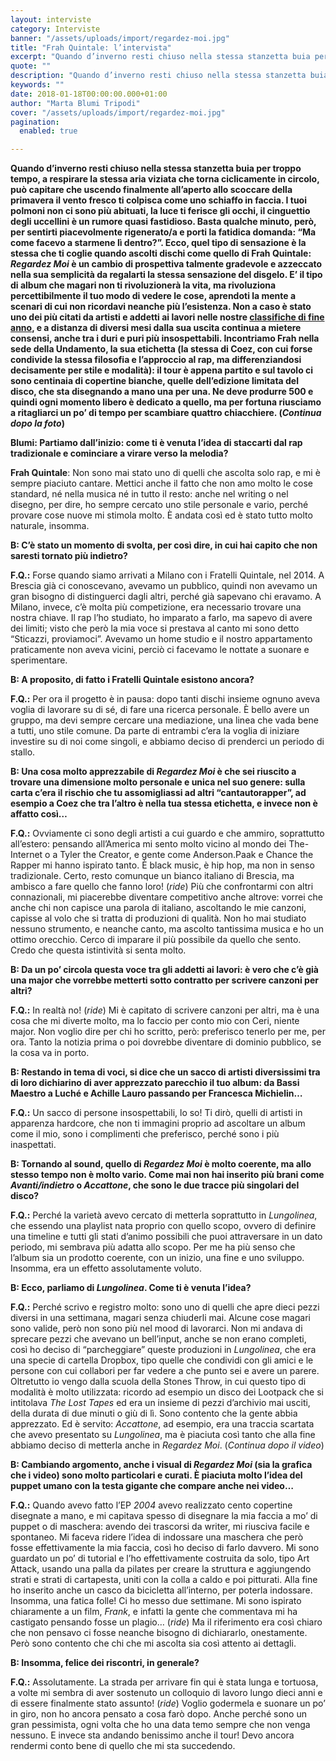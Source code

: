 ```yaml
---
layout: interviste
category: Interviste
banner: "/assets/uploads/import/regardez-moi.jpg"
title: "Frah Quintale: l’intervista"
excerpt: "Quando d’inverno resti chiuso nella stessa stanzetta buia per troppo tempo, a respirare la stessa aria viziata che torna ciclicamente in circolo, può capitare che uscendo finalmente all’aperto allo scoccare della primavera il vento fresco ti colpisca come uno schiaffo in faccia. I tuoi polmoni non ci sono più abituati, la luce ti ferisce gli…"
quote: ""
description: "Quando d’inverno resti chiuso nella stessa stanzetta buia per troppo tempo, a respirare la stessa aria viziata che torna ciclicamente in circolo, può capitare che uscendo finalmente all’aperto allo scoccare della primavera il vento fresco ti colpisca come uno schiaffo in faccia. I tuoi polmoni non ci sono più abituati, la luce ti ferisce gli…"
keywords: ""
date: 2018-01-18T00:00:00.000+01:00
author: "Marta Blumi Tripodi"
cover: "/assets/uploads/import/regardez-moi.jpg"
pagination:
  enabled: true

---
```


**Quando d’inverno resti chiuso nella stessa stanzetta buia per troppo tempo, a respirare la stessa aria viziata che torna ciclicamente in circolo, può capitare che uscendo finalmente all’aperto allo scoccare della primavera il vento fresco ti colpisca come uno schiaffo in faccia. I tuoi polmoni non ci sono più abituati, la luce ti ferisce gli occhi, il cinguettio degli uccellini è un rumore quasi fastidioso. Basta qualche minuto, però, per sentirti piacevolmente rigenerato/a e porti la fatidica domanda: “Ma come facevo a starmene lì dentro?”. Ecco, quel tipo di sensazione è la stessa che ti coglie quando ascolti dischi come quello di Frah Quintale: _Regardez Moi_ è un cambio di prospettiva talmente gradevole e azzeccato nella sua semplicità da regalarti la stessa sensazione del disgelo. E’ il tipo di album che magari non ti rivoluzionerà la vita, ma rivoluziona percettibilmente il tuo modo di vedere le cose, aprendoti la mente a scenari di cui non ricordavi neanche più l’esistenza. Non a caso è stato uno dei più citati da artisti e addetti ai lavori nelle nostre [classifiche di fine anno](https://hotmc.com/hotmc-proudly-presents-le-classifiche-2017/), e a distanza di diversi mesi dalla sua uscita continua a mietere consensi, anche tra i duri e puri più insospettabili. Incontriamo Frah nella sede della Undamento, la sua etichetta (la stessa di Coez, con cui forse condivide la stessa filosofia e l’approccio al rap, ma differenziandosi decisamente per stile e modalità): il tour è appena partito e sul tavolo ci sono centinaia di copertine bianche, quelle dell’edizione limitata del disco, che sta disegnando a mano una per una. Ne deve produrre 500 e quindi ogni momento libero è dedicato a quello, ma per fortuna riusciamo a ritagliarci un po’ di tempo per scambiare quattro chiacchiere. (_Continua dopo la foto_)**

**Blumi: Partiamo dall’inizio: come ti è venuta l’idea di staccarti dal rap tradizionale e cominciare a virare verso la melodia?**

**Frah Quintale**: Non sono mai stato uno di quelli che ascolta solo rap, e mi è sempre piaciuto cantare. Mettici anche il fatto che non amo molto le cose standard, né nella musica né in tutto il resto: anche nel writing o nel disegno, per dire, ho sempre cercato uno stile personale e vario, perché provare cose nuove mi stimola molto. È andata così ed è stato tutto molto naturale, insomma.

**B: C’è stato un momento di svolta, per così dire, in cui hai capito che non saresti tornato più indietro?**

**F.Q.:** Forse quando siamo arrivati a Milano con i Fratelli Quintale, nel 2014\. A Brescia già ci conoscevano, avevamo un pubblico, quindi non avevamo un gran bisogno di distinguerci dagli altri, perché già sapevano chi eravamo. A Milano, invece, c’è molta più competizione, era necessario trovare una nostra chiave. Il rap l’ho studiato, ho imparato a farlo, ma sapevo di avere dei limiti; visto che però la mia voce si prestava al canto mi sono detto “Sticazzi, proviamoci”. Avevamo un home studio e il nostro appartamento praticamente non aveva vicini, perciò ci facevamo le nottate a suonare e sperimentare.

**B: A proposito, di fatto i Fratelli Quintale esistono ancora?**

**F.Q.:** Per ora il progetto è in pausa: dopo tanti dischi insieme ognuno aveva voglia di lavorare su di sé, di fare una ricerca personale. È bello avere un gruppo, ma devi sempre cercare una mediazione, una linea che vada bene a tutti, uno stile comune. Da parte di entrambi c’era la voglia di iniziare investire su di noi come singoli, e abbiamo deciso di prenderci un periodo di stallo.

**B: Una cosa molto apprezzabile di _Regardez Moi_ è che sei riuscito a trovare una dimensione molto personale e unica nel suo genere: sulla carta c’era il rischio che tu assomigliassi ad altri “cantautorapper”, ad esempio a Coez che tra l’altro è nella tua stessa etichetta, e invece non è affatto così…**

**F.Q.:** Ovviamente ci sono degli artisti a cui guardo e che ammiro, soprattutto all’estero: pensando all’America mi sento molto vicino al mondo dei The-Internet o a Tyler the Creator, e gente come Anderson.Paak e Chance the Rapper mi hanno ispirato tanto. È black music, è hip hop, ma non in senso tradizionale. Certo, resto comunque un bianco italiano di Brescia, ma ambisco a fare quello che fanno loro! (_ride_) Più che confrontarmi con altri connazionali, mi piacerebbe diventare competitivo anche altrove: vorrei che anche chi non capisce una parola di italiano, ascoltando le mie canzoni, capisse al volo che si tratta di produzioni di qualità. Non ho mai studiato nessuno strumento, e neanche canto, ma ascolto tantissima musica e ho un ottimo orecchio. Cerco di imparare il più possibile da quello che sento. Credo che questa istintività si senta molto.

**B: Da un po’ circola questa voce tra gli addetti ai lavori: è vero che c’è già una major che vorrebbe metterti sotto contratto per scrivere canzoni per altri?**

**F.Q.:** In realtà no! (_ride_) Mi è capitato di scrivere canzoni per altri, ma è una cosa che mi diverte molto, ma lo faccio per conto mio con Ceri, niente major. Non voglio dire per chi ho scritto, però: preferisco tenerlo per me, per ora. Tanto la notizia prima o poi dovrebbe diventare di dominio pubblico, se la cosa va in porto.

**B: Restando in tema di voci, si dice che un sacco di artisti diversissimi tra di loro dichiarino di aver apprezzato parecchio il tuo album: da Bassi Maestro a Luché e Achille Lauro passando per Francesca Michielin…**

**F.Q.:** Un sacco di persone insospettabili, lo so! Ti dirò, quelli di artisti in apparenza hardcore, che non ti immagini proprio ad ascoltare un album come il mio, sono i complimenti che preferisco, perché sono i più inaspettati.

**B: Tornando al sound, quello di _Regardez Moi_ è molto coerente, ma allo stesso tempo non è molto vario. Come mai non hai inserito più brani come _Avanti/indietro_ o _Accattone_, che sono le due tracce più singolari del disco?**

**F.Q.:** Perché la varietà avevo cercato di metterla soprattutto in _Lungolinea_, che essendo una playlist nata proprio con quello scopo, ovvero di definire una timeline e tutti gli stati d’animo possibili che puoi attraversare in un dato periodo, mi sembrava più adatta allo scopo. Per me ha più senso che l’album sia un prodotto coerente, con un inizio, una fine e uno sviluppo. Insomma, era un effetto assolutamente voluto.

**B: Ecco, parliamo di _Lungolinea_. Come ti è venuta l’idea?**

**F.Q.:** Perché scrivo e registro molto: sono uno di quelli che apre dieci pezzi diversi in una settimana, magari senza chiuderli mai. Alcune cose magari sono valide, però non sono più nel mood di lavorarci. Non mi andava di sprecare pezzi che avevano un bell’input, anche se non erano completi, così ho deciso di “parcheggiare” queste produzioni in _Lungolinea_, che era una specie di cartella Dropbox, tipo quelle che condividi con gli amici e le persone con cui collabori per far vedere a che punto sei e avere un parere. Oltretutto io vengo dalla scuola della Stones Throw, in cui questo tipo di modalità è molto utilizzata: ricordo ad esempio un disco dei Lootpack che si intitolava _The Lost Tapes_ ed era un insieme di pezzi d’archivio mai usciti, della durata di due minuti o giù di lì. Sono contento che la gente abbia apprezzato. Ed è servito: _Accattone_, ad esempio, era una traccia scartata che avevo presentato su _Lungolinea_, ma è piaciuta così tanto che alla fine abbiamo deciso di metterla anche in _Regardez Moi_. (_Continua dopo il video_)

**B: Cambiando argomento, anche i visual di _Regardez Moi_ (sia la grafica che i video) sono molto particolari e curati. È piaciuta molto l’idea del puppet umano con la testa gigante che compare anche nei video…**

**F.Q.:** Quando avevo fatto l’EP _2004_ avevo realizzato cento copertine disegnate a mano, e mi capitava spesso di disegnare la mia faccia a mo’ di puppet o di maschera: avendo dei trascorsi da writer, mi riusciva facile e spontaneo. Mi faceva ridere l’idea di indossare una maschera che però fosse effettivamente la mia faccia, così ho deciso di farlo davvero. Mi sono guardato un po’ di tutorial e l’ho effettivamente costruita da solo, tipo Art Attack, usando una palla da pilates per creare la struttura e aggiungendo strati e strati di cartapesta, uniti con la colla a caldo e poi pitturati. Alla fine ho inserito anche un casco da bicicletta all’interno, per poterla indossare. Insomma, una fatica folle! Ci ho messo due settimane. Mi sono ispirato chiaramente a un film, _Frank_, e infatti la gente che commentava mi ha castigato pensando fosse un plagio… (_ride_) Ma il riferimento era così chiaro che non pensavo ci fosse neanche bisogno di dichiararlo, onestamente. Però sono contento che chi che mi ascolta sia così attento ai dettagli.

**B: Insomma, felice dei riscontri, in generale?**

**F.Q.:** Assolutamente. La strada per arrivare fin qui è stata lunga e tortuosa, a volte mi sembra di aver sostenuto un colloquio di lavoro lungo dieci anni e di essere finalmente stato assunto! (_ride_) Voglio godermela e suonare un po’ in giro, non ho ancora pensato a cosa farò dopo. Anche perché sono un gran pessimista, ogni volta che ho una data temo sempre che non venga nessuno. E invece sta andando benissimo anche il tour! Devo ancora rendermi conto bene di quello che mi sta succedendo.
